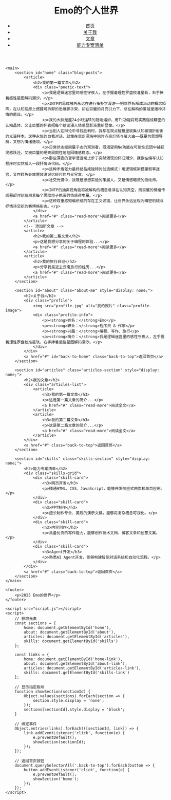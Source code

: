 <!DOCTYPE html>
<html lang="zh-CN">
<head>
    <meta charset="UTF-8">
    <meta name="viewport" content="width=device-width, initial-scale=1.0">
    <title>Emo的个人世界</title>
    <link rel="stylesheet" href="styles.css">
</head>
<body>
    <header>
        <h1>Emo的个人世界</h1>
        <nav>
            <ul>
                <li><a href="#" id="home-link">首页</a></li>
                <li><a href="#" id="about-link">关于我</a></li>
                <li><a href="#" id="articles-link">文章</a></li>
                <li><a href="#" id="skills-link">能力专案清单</a></li>
            </ul>
        </nav>
    </header>

    <main>
        <section id="home" class="blog-posts">
            <article>
                <h2>我的第一篇文章</h2>
                <div class="poetic-text">
                    <p>我是逻辑迷宫里的感性守夜人，左手握着理性罗盘校准星轨，右手捧着感性星图解码潮汐。</p>
                    <p>INTP的思维触角永远在进行拓扑学漫游——把世界拆解成流动的概念矩阵，在认知荒原上搭建可拆卸的思维脚手架，却在巨蟹的月亮引力下，总在解构的废墟里播种共情的菌丝。</p>
                    <p>我的大脑是座24小时运转的隐喻熔炉，用Ti功能将现实蒸馏成精密的认知晶体，又让巨蟹的怀表把每个结论浸入情感显影液重新显像。</p>
                    <p>当别人在辩论中寻找胜利时，我却在观点碰撞里收集认知棱镜折射出的光谱样本。这种永恒的自我对话，就像在意识深海中同时点亮灯塔与萤火虫——既要为思想导航，又想为情绪造境。</p>
                    <p>日常状态如同量子态的观测者，既渴望用Ne功能在可能性云团中捕获灵感跃迁，又被巨蟹的硬壳周期性地拉回情感稳态。</p>
                    <p>那些深夜的哲学漫游常止步于突然涌现的怀旧潮汐，就像在编写认知程序时突然插入一段抒情诗代码。</p>
                    <p>这种矛盾张力最终结晶成独特的创造模式：用逻辑框架搭建叙事迷宫，又在转角处放置装满记忆碎片的月光宝盒。</p>
                    <p>社交光谱中，我既是思想实验的策展人，又是情感暗流的测绘师。</p>
                    <p>INTP的抽离视角能将被解构的概念悬浮在认知真空，而巨蟹的情绪传感器却时刻监测着每个思维粒子携带的情感荷电量。</p>
                    <p>这种双重感知编织成的存在主义滤镜，让世界永远呈现为精密机械与抒情诗交织的赛博格形态。</p>
                </div>
                <a href="#" class="read-more">阅读更多</a>
            </article>
            <!-- 添加新文章 -->
            <article>
                <h2>我的第二篇文章</h2>
                <p>这是我想分享的关于编程的体验...</p>
                <a href="#" class="read-more">阅读更多</a>
            </article>
            <article>
                <h2>我的旅行日记</h2>
                <p>分享我最近去云南旅行的经历...</p>
                <a href="#" class="read-more">阅读更多</a>
            </article>
        </section>

        <section id="about" class="about-me" style="display: none;">
            <h2>关于我</h2>
            <div class="profile">
                <img src="profile.jpg" alt="我的照片" class="profile-image">
                <div class="profile-info">
                    <p><strong>姓名：</strong>Emo</p>
                    <p><strong>职业：</strong>程序员 & 作家</p>
                    <p><strong>兴趣：</strong>编程、写作、旅行</p>
                    <p><strong>简介：</strong>我是逻辑迷宫里的感性守夜人，左手握着理性罗盘校准星轨，右手捧着感性星图解码潮汐。</p>
                </div>
            </div>
            <a href="#" id="back-to-home" class="back-to-top">返回首页</a>
        </section>

        <section id="articles" class="articles-section" style="display: none;">
            <h2>我的文章</h2>
            <div class="articles-list">
                <article>
                    <h3>我的第一篇文章</h3>
                    <p>这是第一篇文章的简介...</p>
                    <a href="#" class="read-more">阅读全文</a>
                </article>
                <article>
                    <h3>我的第二篇文章</h3>
                    <p>这是第二篇文章的简介...</p>
                    <a href="#" class="read-more">阅读全文</a>
                </article>
            </div>
            <a href="#" class="back-to-top">返回首页</a>
        </section>

        <section id="skills" class="skills-section" style="display: none;">
            <h2>能力专案清单</h2>
            <div class="skills-grid">
                <div class="skill-card">
                    <h3>网页开发</h3>
                    <p>精通HTML、CSS、JavaScript，能够开发响应式网页和单页应用。</p>
                </div>
                <div class="skill-card">
                    <h3>PPT制作</h3>
                    <p>擅长制作专业、美观的演示文稿，能够将复杂概念可视化。</p>
                </div>
                <div class="skill-card">
                    <h3>内容创作</h3>
                    <p>具备优秀的写作能力，能够创作技术文档、博客文章和创意文案。</p>
                </div>
                <div class="skill-card">
                    <h3>Agent开发</h3>
                    <p>熟悉AI Agent开发，能够构建智能对话系统和自动化流程。</p>
                </div>
            </div>
            <a href="#" class="back-to-top">返回首页</a>
        </section>
    </main>

    <footer>
        <p>2025 Emo的世界</p>
    </footer>

    <script src="script.js"></script>
    <script>
        // 获取元素
        const sections = {
            home: document.getElementById('home'),
            about: document.getElementById('about'),
            articles: document.getElementById('articles'),
            skills: document.getElementById('skills')
        };

        const links = {
            home: document.getElementById('home-link'),
            about: document.getElementById('about-link'),
            articles: document.getElementById('articles-link'),
            skills: document.getElementById('skills-link')
        };

        // 显示指定板块
        function showSection(sectionId) {
            Object.values(sections).forEach(section => {
                section.style.display = 'none';
            });
            sections[sectionId].style.display = 'block';
        }

        // 绑定事件
        Object.entries(links).forEach(([sectionId, link]) => {
            link.addEventListener('click', function(e) {
                e.preventDefault();
                showSection(sectionId);
            });
        });

        // 返回首页按钮
        document.querySelectorAll('.back-to-top').forEach(button => {
            button.addEventListener('click', function(e) {
                e.preventDefault();
                showSection('home');
            });
        });
    </script>
</body>
</html>
